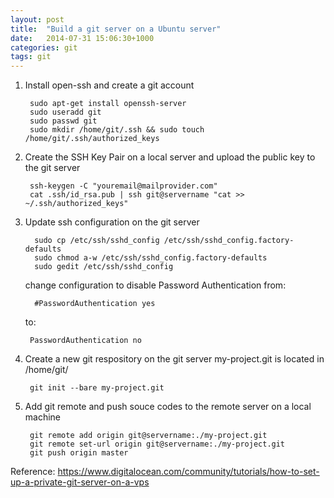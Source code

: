 ```yaml
---
layout: post
title:  "Build a git server on a Ubuntu server"
date:   2014-07-31 15:06:30+1000
categories: git
tags: git
---
```

1. Install open-ssh and create a git account

        sudo apt-get install openssh-server
        sudo useradd git
        sudo passwd git
        sudo mkdir /home/git/.ssh && sudo touch /home/git/.ssh/authorized_keys
       
       
2. Create the SSH Key Pair on a local server and upload the public key to the git server
        
        ssh-keygen -C "youremail@mailprovider.com"
        cat .ssh/id_rsa.pub | ssh git@servername "cat >> ~/.ssh/authorized_keys"
            
            
3. Update ssh configuration on the git server
      
      
         sudo cp /etc/ssh/sshd_config /etc/ssh/sshd_config.factory-defaults
         sudo chmod a-w /etc/ssh/sshd_config.factory-defaults
         sudo gedit /etc/ssh/sshd_config
      
   change configuration to disable Password Authentication from:
   
         #PasswordAuthentication yes
   to:
      
        PasswordAuthentication no
4. Create a new git respository on the git server
  my-project.git is located in /home/git/
  
        git init --bare my-project.git
     
5. Add git remote and push souce codes to the remote server on a local machine

        git remote add origin git@servername:./my-project.git
        git remote set-url origin git@servername:./my-project.git
        git push origin master
        
        
Reference: https://www.digitalocean.com/community/tutorials/how-to-set-up-a-private-git-server-on-a-vps       
     